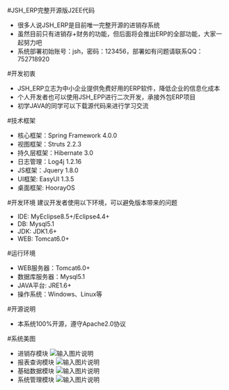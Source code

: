 #JSH_ERP完整开源版J2EE代码
* 很多人说JSH_ERP是目前唯一完整开源的进销存系统
* 虽然目前只有进销存+财务的功能，但后面将会推出ERP的全部功能，大家一起努力吧
* 系统部署初始账号：jsh，密码：123456，部署如有问题请联系QQ：752718920

#开发初衷
* JSH_ERP立志为中小企业提供免费好用的ERP软件，降低企业的信息化成本
* 个人开发者也可以使用JSH_EPP进行二次开发，承接外包ERP项目
* 初学JAVA的同学可以下载源代码来进行学习交流

#技术框架
* 核心框架：Spring Framework 4.0.0
* 视图框架：Struts 2.2.3
* 持久层框架：Hibernate 3.0
* 日志管理：Log4j 1.2.16
* JS框架：Jquery 1.8.0
* UI框架: EasyUI 1.3.5
* 桌面框架: HoorayOS

#开发环境
建议开发者使用以下环境，可以避免版本带来的问题
* IDE: MyEclipse8.5+/Eclipse4.4+
* DB: Mysql5.1
* JDK: JDK1.6+
* WEB: Tomcat6.0+

#运行环境
* WEB服务器：Tomcat6.0+
* 数据库服务器：Mysql5.1
* JAVA平台: JRE1.6+
* 操作系统：Windows、Linux等

#开源说明
* 本系统100%开源，遵守Apache2.0协议

#系统美图
* 进销存模块
![输入图片说明](http://git.oschina.net/uploads/images/2017/0108/150544_853dcc2e_852955.png "进销存模块")
* 报表查询模块
![输入图片说明](http://git.oschina.net/uploads/images/2017/0111/001730_0df99d28_852955.png "报表查询模块")
* 基础数据模块
![输入图片说明](http://git.oschina.net/uploads/images/2017/0108/150646_a7cbb9c9_852955.png "基础数据模块")
* 系统管理模块
![输入图片说明](http://git.oschina.net/uploads/images/2017/0108/150703_46711f40_852955.png "系统管理模块")